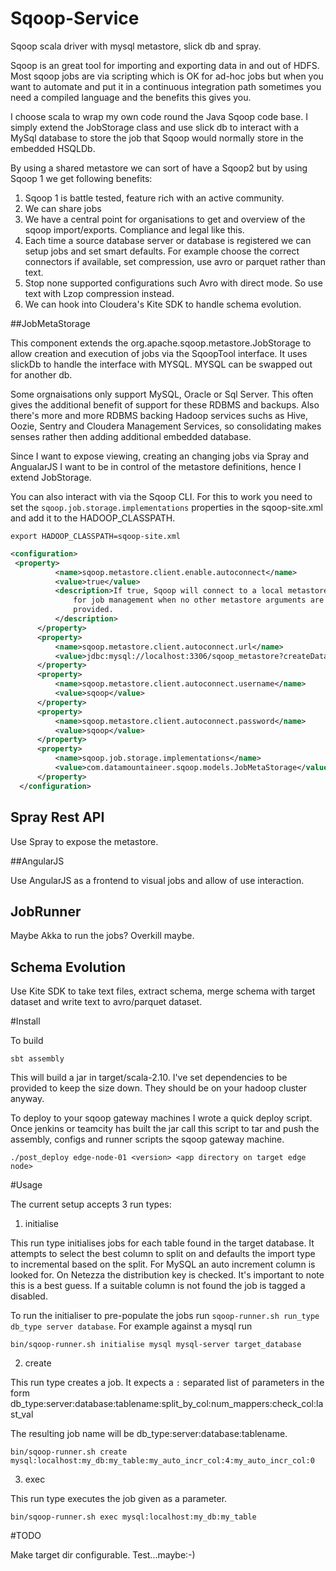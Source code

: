 # Sqoop-Service
Sqoop scala driver with mysql metastore, slick db and spray.

Sqoop is an great tool for importing and exporting data in and out of HDFS. Most sqoop jobs are via scripting which is OK for ad-hoc jobs but when you want to automate and put it in a continuous integration path sometimes you need a compiled language and the benefits this gives you.

I choose scala to wrap my own code round the Java Sqoop code base. I simply extend the JobStorage class and use slick db to interact with a MySql database to store the job that Sqoop would normally store in the embedded HSQLDb.

By using a shared metastore we can sort of have a Sqoop2 but by using Sqoop 1 we get following benefits:

1.  Sqoop 1 is battle tested, feature rich with an active community.
2.  We can share jobs
3.  We have a central point for organisations to get and overview of the sqoop import/exports. Compliance and legal like this.
4.  Each time a source database server or database is registered we can setup jobs and set smart defaults. For example choose the correct connectors if available, set compression, use avro or parquet rather than text.
5.  Stop none supported configurations such Avro with direct mode. So use text with Lzop compression instead.
6.  We can hook into Cloudera's Kite SDK to handle schema evolution.

##JobMetaStorage

This component extends the org.apache.sqoop.metastore.JobStorage to allow creation and execution of jobs via the SqoopTool interface. It uses slickDb to handle the interface with MYSQL. MYSQL can be swapped out for another db.

Some orgnaisations only support MySQL, Oracle or Sql Server. This often gives the additional benefit of support for these RDBMS and backups. Also there's more and more RDBMS backing Hadoop services suchs as Hive, Oozie, Sentry and Cloudera Management Services, so consolidating makes senses rather then adding additional embedded database.

Since I want to expose viewing, creating an changing jobs via Spray and AngualarJS I want to be in control of the metastore definitions, hence I extend JobStorage.

You can also interact with via the Sqoop CLI. For this to work you need to set the `sqoop.job.storage.implementations` properties in the sqoop-site.xml and add it to the HADOOP_CLASSPATH.

```
export HADOOP_CLASSPATH=sqoop-site.xml
```

```xml
<configuration>
 <property>
          <name>sqoop.metastore.client.enable.autoconnect</name>
          <value>true</value>
          <description>If true, Sqoop will connect to a local metastore
              for job management when no other metastore arguments are
              provided.
          </description>
      </property>
      <property>
          <name>sqoop.metastore.client.autoconnect.url</name>
          <value>jdbc:mysql://localhost:3306/sqoop_metastore?createDatabaseIfNotExist=false</value>
      </property>
      <property>
          <name>sqoop.metastore.client.autoconnect.username</name>
          <value>sqoop</value>
      </property>
      <property>
          <name>sqoop.metastore.client.autoconnect.password</name>
          <value>sqoop</value>
      </property>
      <property>
          <name>sqoop.job.storage.implementations</name>
          <value>com.datamountaineer.sqoop.models.JobMetaStorage</value>
      </property>
  </configuration>
```
## Spray Rest API

Use Spray to expose the metastore.

##AngularJS

Use AngularJS as a frontend to visual jobs and allow of use interaction.

## JobRunner

Maybe Akka to run the jobs? Overkill maybe.

## Schema Evolution

Use Kite SDK to take text files, extract schema, merge schema with target dataset and write text to avro/parquet dataset.

#Install

To build

```
sbt assembly
```

This will build a jar in target/scala-2.10. I've set dependencies to be provided to keep the size down. They should be on your hadoop cluster anyway.

To deploy to your sqoop gateway machines I wrote a quick deploy script. Once jenkins or teamcity has built the jar call this script to tar and push the assembly, configs and runner scripts the sqoop gateway machine.

```
./post_deploy edge-node-01 <version> <app directory on target edge node>
```

#Usage

The current setup accepts 3 run types:

1. initialise

 This run type initialises jobs for each table found in the target database. It attempts to select the best column to split on and defaults the import type to incremental based on the split. For MySQL an auto increment column is looked for. On Netezza the distribution key is checked. It's important to note this is a best guess. If a suitable column is not found the job is tagged a disabled.

To run the initialiser to pre-populate the jobs run `sqoop-runner.sh run_type db_type server database`. For example against a mysql run

```
bin/sqoop-runner.sh initialise mysql mysql-server target_database
```

2. create

 This run type creates a job. It expects a `:` separated list of parameters in the form db_type:server:database:tablename:split_by_col:num_mappers:check_col:last_val

 The resulting job name will be db_type:server:database:tablename.

 ```
 bin/sqoop-runner.sh create mysql:localhost:my_db:my_table:my_auto_incr_col:4:my_auto_incr_col:0
 ```

3. exec

This run type executes the job given as a parameter.

```
bin/sqoop-runner.sh exec mysql:localhost:my_db:my_table
```

#TODO

Make target dir configurable.
Test...maybe:-)
